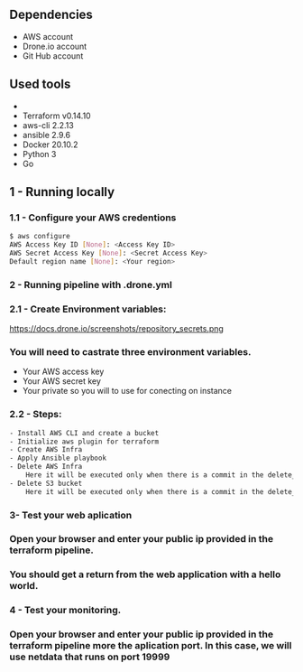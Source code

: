 ## Dependencies
- AWS account 
- Drone.io account
- Git Hub account


## Used tools
- 
- Terraform v0.14.10 
- aws-cli 2.2.13
- ansible 2.9.6
- Docker 20.10.2
- Python 3
- Go 

## 1 - Running locally

### 1.1 - Configure your AWS credentions
```bash
$ aws configure
AWS Access Key ID [None]: <Access Key ID>
AWS Secret Access Key [None]: <Secret Access Key>
Default region name [None]: <Your region>
```

### 2 - Running pipeline with .drone.yml
### 2.1 - Create Environment variables:
https://docs.drone.io/screenshots/repository_secrets.png
### You will need to castrate three environment variables.

- Your AWS access key
- Your AWS secret key
- Your private so you will to use for conecting on instance
### 2.2 - Steps:
```bash
- Install AWS CLI and create a bucket
- Initialize aws plugin for terraform
- Create AWS Infra
- Apply Ansible playbook
- Delete AWS Infra
    Here it will be executed only when there is a commit in the delete_infra branch
- Delete S3 bucket
    Here it will be executed only when there is a commit in the delete_infra branch
```

### 3- Test your web aplication 

### Open your browser and enter your public ip provided in the terraform pipeline. 
### You should get a return from the web application with a hello world.


### 4 - Test your monitoring.
### Open your browser and enter your public ip provided in the terraform pipeline more the aplication port. In this case, we will use netdata that runs on port 19999





